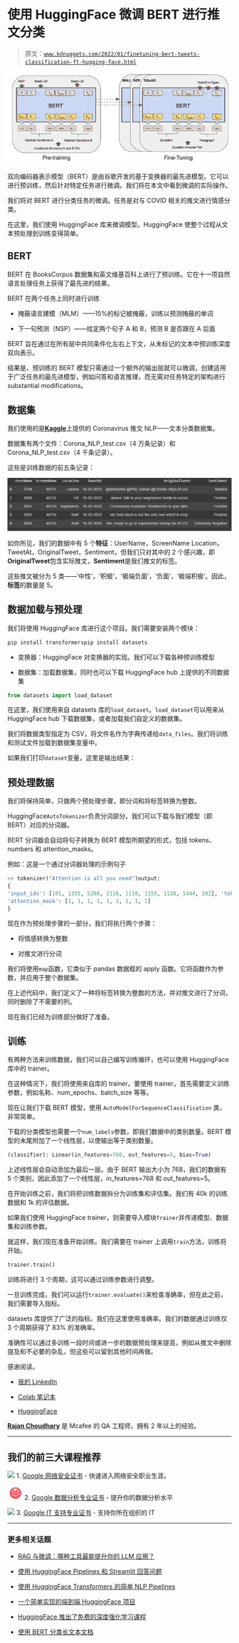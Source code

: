 # 使用 HuggingFace 微调 BERT 进行推文分类

> 原文：[`www.kdnuggets.com/2022/01/finetuning-bert-tweets-classification-ft-hugging-face.html`](https://www.kdnuggets.com/2022/01/finetuning-bert-tweets-classification-ft-hugging-face.html)

![使用 HuggingFace 微调 BERT 进行推文分类](img/224338a7a594756eb34ef183d9c25857.png)

双向编码器表示模型（BERT）是由谷歌开发的基于变换器的最先进模型。它可以进行预训练，然后针对特定任务进行微调。我们将在本文中看到微调的实际操作。

我们将对 BERT 进行分类任务的微调。任务是对与 COVID 相关的推文进行情感分类。

在这里，我们使用 HuggingFace 库来微调模型。HuggingFace 使整个过程从文本预处理到训练变得简单。

## BERT

BERT 在 BooksCorpus 数据集和英文维基百科上进行了预训练。它在十一项自然语言处理任务上获得了最先进的结果。

BERT 在两个任务上同时进行训练

+   掩蔽语言建模（MLM）——15%的标记被掩蔽，训练以预测掩蔽的单词

+   下一句预测（NSP）——给定两个句子 A 和 B，预测 B 是否跟在 A 后面

BERT 旨在通过在所有层中共同条件化左右上下文，从未标记的文本中预训练深度双向表示。

结果是，预训练的 BERT 模型只需通过一个额外的输出层就可以微调，创建适用于广泛任务的最先进模型，例如问答和语言推理，而无需对任务特定的架构进行 substantial modifications。

## 数据集

我们使用的是[**Kaggle**](https://www.kaggle.com/datatattle/covid-19-nlp-text-classification)上提供的 Coronavirus 推文 NLP——文本分类数据集。

数据集有两个文件：Corona_NLP_test.csv（4 万条记录）和 Corona_NLP_test.csv（4 千条记录）。

这些是训练数据的前五条记录：

![使用 HuggingFace 微调 BERT 进行推文分类](img/b8b81d6ecd8191ec1fcf6b2468cfe7b2.png)

如你所见，我们的数据中有 5 个**特征**：UserName，ScreenName Location，TweetAt，OriginalTweet，Sentiment，但我们只对其中的 2 个感兴趣，即**OriginalTweet**包含实际推文，**Sentiment**是我们推文的标签。

这些推文被分为 5 类——‘中性’，‘积极’，‘极端负面’，‘负面’，‘极端积极’。因此，**标签**的数量是 5。

## 数据加载与预处理

我们将使用 HuggingFace 库进行这个项目。我们需要安装两个模块：

```py
pip install transformerspip install datasets
```

+   变换器：HuggingFace 对变换器的实现。我们可以下载各种预训练模型

+   数据集：加载数据集，同时也可以下载 HuggingFace hub 上提供的不同数据集

```py
from datasets import load_dataset
```

在这里，我们使用来自 datasets 库的`load_dataset`。`load_dataset`可以用来从 HuggingFace hub 下载数据集，或者加载我们自定义的数据集。

我们将数据类型指定为 CSV，将文件名作为字典传递给`data_files`。我们将训练和测试文件加载到数据集变量中。

如果我们打印`dataset`变量，这里是输出结果：

## 预处理数据

我们将保持简单，只做两个预处理步骤，即分词和将标签转换为整数。

HuggingFace`AutoTokenizer`负责分词部分。我们可以下载与我们模型（即 BERT）对应的分词器。

BERT 分词器会自动将句子转换为 BERT 模型所期望的形式，包括 tokens、numbers 和 attention_masks。

例如：这是一个通过分词器处理的示例句子

```py
>> tokenizer("Attention is all you need")output:
{
'input_ids': [101, 1335, 5208, 2116, 1110, 1155, 1128, 1444, 102], 'token_type_ids': [0, 0, 0, 0, 0, 0, 0, 0, 0], 
'attention_mask': [1, 1, 1, 1, 1, 1, 1, 1, 1]
}
```

现在作为预处理步骤的一部分，我们将执行两个步骤：

+   将情感转换为整数

+   对推文进行分词

我们将使用`map`函数，它类似于 pandas 数据框的 apply 函数。它将函数作为参数，并应用于整个数据集。

在上述代码中，我们定义了一种将标签转换为整数的方法，并对推文进行了分词，同时删除了不需要的列。

现在我们已经为训练部分做好了准备。

## 训练

有两种方法来训练数据，我们可以自己编写训练循环，也可以使用 HuggingFace 库中的 trainer。

在这种情况下，我们将使用来自库的 trainer。要使用 trainer，首先需要定义训练参数，例如名称、num_epochs、batch_size 等等。

现在让我们下载 BERT 模型，使用 `AutoModelForSequenceClassification` 类，非常简单。

下载的分类模型也需要一个`num_labels`参数，即我们数据中的类别数量。BERT 模型的末尾附加了一个线性层，以使输出等于类别数量。

```py
(classifier): Linear(in_features=768, out_features=5, bias=True)
```

上述线性层会自动添加为最后一层。由于 BERT 输出大小为 768，我们的数据有 5 个类别，因此添加了一个线性层，in_features=768 和 out_features=5。

在开始训练之前，我们将把训练数据拆分为训练集和评估集。我们有 40k 的训练数据和 1k 的评估数据。

如果我们使用 HuggingFace trainer，则需要导入模块`Trainer`并传递模型、数据集和训练参数。

就这样，我们现在准备开始训练。我们需要在 trainer 上调用`train`方法，训练将开始。

```py
trainer.train()
```

训练将进行 3 个周期，这可以通过训练参数进行调整。

一旦训练完成，我们可以运行`trainer.evaluate()`来检查准确率，但在此之前，我们需要导入指标。

datasets 库提供了广泛的指标。我们在这里使用准确率。我们的数据通过训练仅 3 个周期获得了 83% 的准确率。

准确性可以通过多训练一段时间或进一步的数据预处理来提高，例如从推文中删除提及和不必要的杂乱，但这些可以留到其他时间再做。

感谢阅读。

+   [我的 LinkedIn](https://www.linkedin.com/in/codistro/)

+   [Colab 笔记本](https://github.com/codistro/Articles/blob/main/covid_tweet_classification.ipynb)

+   [HuggingFace](https://huggingface.co/)

**[Rajan Choudhary](https://www.linkedin.com/in/codistro/)** 是 Mcafee 的 QA 工程师，拥有 2 年以上的经验。

* * *

## 我们的前三大课程推荐

![](img/0244c01ba9267c002ef39d4907e0b8fb.png) 1\. [Google 网络安全证书](https://www.kdnuggets.com/google-cybersecurity) - 快速进入网络安全职业生涯。

![](img/e225c49c3c91745821c8c0368bf04711.png) 2\. [Google 数据分析专业证书](https://www.kdnuggets.com/google-data-analytics) - 提升你的数据分析水平

![](img/0244c01ba9267c002ef39d4907e0b8fb.png) 3\. [Google IT 支持专业证书](https://www.kdnuggets.com/google-itsupport) - 支持你所在组织的 IT

* * *

### 更多相关话题

+   [RAG 与微调：哪种工具最能提升你的 LLM 应用？](https://www.kdnuggets.com/rag-vs-finetuning-which-is-the-best-tool-to-boost-your-llm-application)

+   [使用 HuggingFace Pipelines 和 Streamlit 回答问题](https://www.kdnuggets.com/2021/10/simple-question-answering-web-app-hugging-face-pipelines.html)

+   [使用 HuggingFace Transformers 的简单 NLP Pipelines](https://www.kdnuggets.com/2023/02/simple-nlp-pipelines-huggingface-transformers.html)

+   [一个简单实现的端到端 HuggingFace 项目](https://www.kdnuggets.com/a-simple-to-implement-end-to-end-project-with-huggingface)

+   [HuggingFace 推出了免费的深度强化学习课程](https://www.kdnuggets.com/2022/05/huggingface-launched-free-deep-reinforcement-learning-course.html)

+   [使用 BERT 分类长文本文档](https://www.kdnuggets.com/2022/02/classifying-long-text-documents-bert.html)
